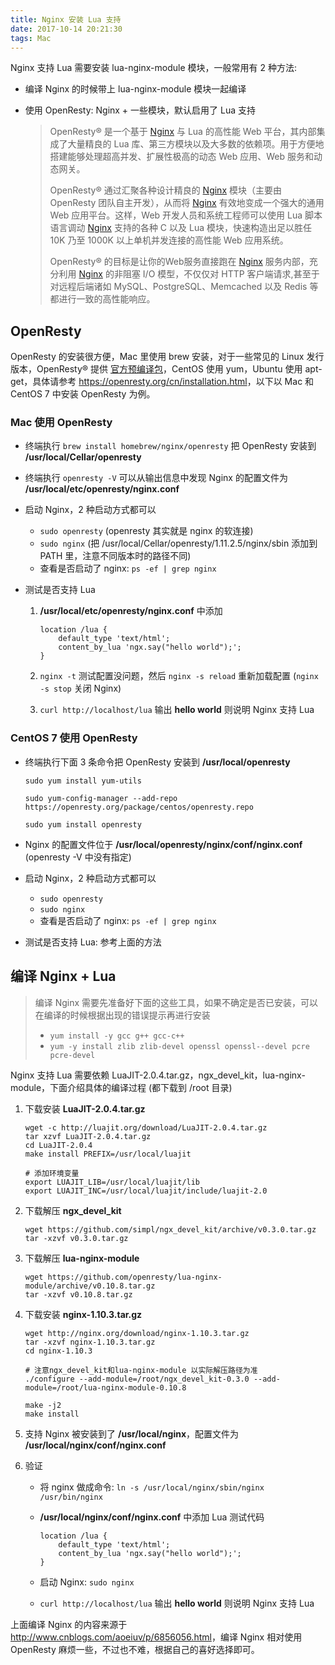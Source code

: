 ```yaml
---
title: Nginx 安装 Lua 支持
date: 2017-10-14 20:21:30
tags: Mac
---
```


Nginx 支持 Lua 需要安装 lua-nginx-module 模块，一般常用有 2 种方法: 

* 编译 Nginx 的时候带上 lua-nginx-module 模块一起编译

* 使用 OpenResty: Nginx + 一些模块，默认启用了 Lua 支持

  > OpenResty® 是一个基于 [Nginx](https://openresty.org/cn/nginx.html) 与 Lua 的高性能 Web 平台，其内部集成了大量精良的 Lua 库、第三方模块以及大多数的依赖项。用于方便地搭建能够处理超高并发、扩展性极高的动态 Web 应用、Web 服务和动态网关。
  >
  > OpenResty® 通过汇聚各种设计精良的 [Nginx](https://openresty.org/cn/nginx.html) 模块（主要由 OpenResty 团队自主开发），从而将 [Nginx](https://openresty.org/cn/nginx.html) 有效地变成一个强大的通用 Web 应用平台。这样，Web 开发人员和系统工程师可以使用 Lua 脚本语言调动 [Nginx](https://openresty.org/cn/nginx.html) 支持的各种 C 以及 Lua 模块，快速构造出足以胜任 10K 乃至 1000K 以上单机并发连接的高性能 Web 应用系统。
  >
  > OpenResty® 的目标是让你的Web服务直接跑在 [Nginx](https://openresty.org/cn/nginx.html) 服务内部，充分利用 [Nginx](https://openresty.org/cn/nginx.html) 的非阻塞 I/O 模型，不仅仅对 HTTP 客户端请求,甚至于对远程后端诸如 MySQL、PostgreSQL、Memcached 以及 Redis 等都进行一致的高性能响应。<!--more-->

## OpenResty

OpenResty 的安装很方便，Mac 里使用 brew 安装，对于一些常见的 Linux 发行版本，OpenResty® 提供 [官方预编译包](https://openresty.org/cn/linux-packages.html)，CentOS 使用 yum，Ubuntu 使用 apt-get，具体请参考 <https://openresty.org/cn/installation.html>，以下以 Mac 和 CentOS 7 中安装 OpenResty 为例。

### Mac 使用 OpenResty

* 终端执行 `brew install homebrew/nginx/openresty` 把 OpenResty 安装到 **/usr/local/Cellar/openresty**

* 终端执行 `openresty -V` 可以从输出信息中发现 Nginx 的配置文件为 **/usr/local/etc/openresty/nginx.conf**

* 启动 Nginx，2 种启动方式都可以

  * `sudo openresty` (openresty 其实就是 nginx 的软连接)
  * `sudo nginx` (把 /usr/local/Cellar/openresty/1.11.2.5/nginx/sbin 添加到 PATH 里，注意不同版本时的路径不同)
  * 查看是否启动了 nginx: `ps -ef | grep nginx`

* 测试是否支持 Lua

  1. **/usr/local/etc/openresty/nginx.conf** 中添加

     ```
     location /lua {
         default_type 'text/html';
         content_by_lua 'ngx.say("hello world");';
     }
     ```

  2. `nginx -t` 测试配置没问题，然后 `nginx -s reload` 重新加载配置 (`nginx -s stop` 关闭 Nginx)

  3. `curl http://localhost/lua` 输出 **hello world** 则说明 Nginx 支持 Lua

### CentOS 7 使用 OpenResty

* 终端执行下面 3 条命令把 OpenResty 安装到 **/usr/local/openresty**

  `sudo yum install yum-utils`

  `sudo yum-config-manager --add-repo https://openresty.org/package/centos/openresty.repo`

  `sudo yum install openresty`

* Nginx 的配置文件位于 **/usr/local/openresty/nginx/conf/nginx.conf** (openresty -V 中没有指定)

* 启动 Nginx，2 种启动方式都可以

  * `sudo openresty`
  * `sudo nginx`
  * 查看是否启动了 nginx: `ps -ef | grep nginx`

* 测试是否支持 Lua: 参考上面的方法

## 编译 Nginx + Lua

> 编译 Nginx 需要先准备好下面的这些工具，如果不确定是否已安装，可以在编译的时候根据出现的错误提示再进行安装
>
> * `yum install -y gcc g++ gcc-c++`
> * `yum -y install zlib zlib-devel openssl openssl--devel pcre pcre-devel`

Nginx 支持 Lua 需要依赖 LuaJIT-2.0.4.tar.gz，ngx_devel_kit，lua-nginx-module，下面介绍具体的编译过程 (都下载到 /root 目录)

1. 下载安装 **LuaJIT-2.0.4.tar.gz**

   ```
   wget -c http://luajit.org/download/LuaJIT-2.0.4.tar.gz
   tar xzvf LuaJIT-2.0.4.tar.gz
   cd LuaJIT-2.0.4
   make install PREFIX=/usr/local/luajit

   # 添加环境变量
   export LUAJIT_LIB=/usr/local/luajit/lib
   export LUAJIT_INC=/usr/local/luajit/include/luajit-2.0
   ```

2. 下载解压 **ngx_devel_kit**

   ```
   wget https://github.com/simpl/ngx_devel_kit/archive/v0.3.0.tar.gz
   tar -xzvf v0.3.0.tar.gz
   ```

3. 下载解压 **lua-nginx-module**

   ```
   wget https://github.com/openresty/lua-nginx-module/archive/v0.10.8.tar.gz
   tar -xzvf v0.10.8.tar.gz
   ```

4. 下载安装 **nginx-1.10.3.tar.gz**

   ```
   wget http://nginx.org/download/nginx-1.10.3.tar.gz
   tar -xzvf nginx-1.10.3.tar.gz
   cd nginx-1.10.3

   # 注意ngx_devel_kit和lua-nginx-module 以实际解压路径为准
   ./configure --add-module=/root/ngx_devel_kit-0.3.0 --add-module=/root/lua-nginx-module-0.10.8

   make -j2
   make install
   ```

5. 支持 Nginx 被安装到了 **/usr/local/nginx**，配置文件为 **/usr/local/nginx/conf/nginx.conf**

6. 验证

   * 将 nginx 做成命令: `ln -s /usr/local/nginx/sbin/nginx /usr/bin/nginx`

   * **/usr/local/nginx/conf/nginx.conf** 中添加 Lua 测试代码

     ```
     location /lua {
         default_type 'text/html';
         content_by_lua 'ngx.say("hello world");';
     }
     ```

   * 启动 Nginx: `sudo nginx`

   * `curl http://localhost/lua` 输出 **hello world** 则说明 Nginx 支持 Lua

上面编译 Nginx 的内容来源于 <http://www.cnblogs.com/aoeiuv/p/6856056.html>，编译 Nginx 相对使用 OpenResty 麻烦一些，不过也不难，根据自己的喜好选择即可。